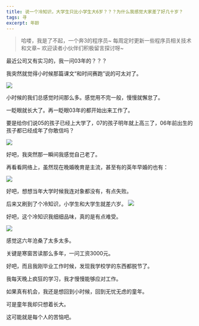 ```yaml
---
title: 说一个冷知识，大学生只比小学生大6岁？？？为什么我感觉大家差了好几十岁？
tags: 寻
excerpt: 年龄
---
```


> 哈喽，我是了不起，一个奔3的程序员~
> 每周定时更新一些程序员相关技术和文章~
>欢迎读者小伙伴们积极留言探讨呀~ 


最近公司又有实习的，我一问03年的？？？

我突然就觉得小时候那篇课文“和时间赛跑”说的可太对了。


![](https://files.mdnice.com/user/26505/fd986450-bed1-4583-9b3e-40a65f538331.jpg)

小时候的我们总感觉时间那么多。感觉用不完一般，慢慢就懈怠了。


一眨眼就长大了。再一眨眼03年的都开始出来工作了。


要是给你们说05的孩子已经上大学了，07的孩子明年就上高三了，06年前出生的孩子都已经成年了你敢信吗？


![](https://files.mdnice.com/user/26505/467e0c1c-8679-4620-9189-f340165a9272.jpg)

好吧，我突然那一瞬间我感觉自己老了。


再看看网络上，虽然现在晚婚晚育是主流，甚至有的英年早婚的也有：


![](https://files.mdnice.com/user/26505/2a2119b9-e666-4317-9e4d-80d2468bbb5f.png)

好吧，想想当年大学时候我连对象都没有，有点失败。


后来又刷到了个冷知识，小学生和大学生就差六岁。
![](https://files.mdnice.com/user/26505/cfbaa0ab-78b0-4600-aec9-fa22815a1795.png)

好吧，这个冷知识我细细品味，真的是有点难受。


![](https://files.mdnice.com/user/26505/ac793f55-f16f-44a4-a951-3e5762e5e870.png)

感觉这六年沧桑了太多太多。

关键是寒窗苦读那么多年，一问工资3000元。

好吧，而且我刚毕业工作时候，发现我学校学的东西都脱节了。

我每天晚上疯狂的学习，我才慢慢能够应对工作。

如果真有机会，我还是想回到小时候，回到无忧无虑的童年。

可是童年我却只想着长大。

这可能就是每个人的苦恼吧。











